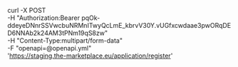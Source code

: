 curl -X POST \
   -H "Authorization:Bearer pqOk-ddeyeDNnrSSVwcbuNRMnITwyQcLmE_kbrvV30Y.vUGfxcwdaae3pwORqDED6NNAb2k24AM3tPNm19qS8zw" \
   -H "Content-Type:multipart/form-data" \
   -F "openapi=@openapi.yml" \
   'https://staging.the-marketplace.eu/application/register'